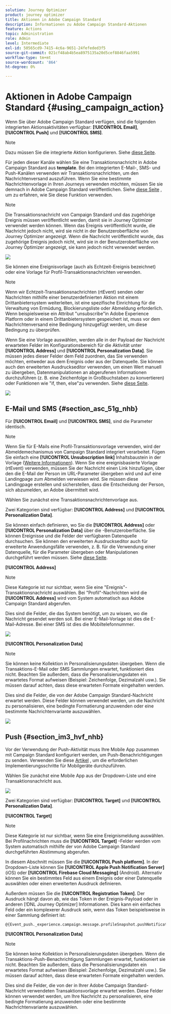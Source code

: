 ```yaml
---
solution: Journey Optimizer
product: journey optimizer
title: Aktionen in Adobe Campaign Standard
description: Informationen zu Adobe Campaign Standard-Aktionen
feature: Actions
topic: Administration
role: Admin
level: Intermediate
exl-id: 50565cd9-7415-4c6a-9651-24fefeded3f5
source-git-commit: 021cf48ab4b5ea8975135a20d5cef8846faa5991
workflow-type: tm+mt
source-wordcount: '864'
ht-degree: 0%

---
```


# Aktionen in Adobe Campaign Standard {#using_campaign_action}

Wenn Sie über Adobe Campaign Standard verfügen, sind die folgenden integrierten Aktionsaktivitäten verfügbar: **[!UICONTROL Email]**, **[!UICONTROL Push]** und **[!UICONTROL SMS]**.

>[!NOTE]
>
>Dazu müssen Sie die integrierte Aktion konfigurieren. Siehe [diese Seite](../action/acs-action.md).

Für jeden dieser Kanäle wählen Sie eine Transaktionsnachricht in Adobe Campaign Standard aus **template**. Bei den integrierten E-Mail-, SMS- und Push-Kanälen verwenden wir Transaktionsnachrichten, um den Nachrichtenversand auszuführen. Wenn Sie eine bestimmte Nachrichtenvorlage in Ihren Journeys verwenden möchten, müssen Sie sie demnach in Adobe Campaign Standard veröffentlichen. Siehe [diese Seite](https://experienceleague.adobe.com/docs/campaign-standard/using/communication-channels/transactional-messaging/getting-started-with-transactional-msg.html) , um zu erfahren, wie Sie diese Funktion verwenden.

>[!NOTE]
>
>Die Transaktionsnachricht von Campaign Standard und das zugehörige Ereignis müssen veröffentlicht werden, damit sie in Journey Optimizer verwendet werden können. Wenn das Ereignis veröffentlicht wurde, die Nachricht jedoch nicht, wird sie nicht in der Benutzeroberfläche von Journey Optimizer angezeigt. Wenn die Nachricht veröffentlicht wurde, das zugehörige Ereignis jedoch nicht, wird sie in der Benutzeroberfläche von Journey Optimizer angezeigt, sie kann jedoch nicht verwendet werden.

![](assets/journey59.png)

Sie können eine Ereignisvorlage (auch als Echtzeit-Ereignis bezeichnet) oder eine Vorlage für Profil-Transaktionsnachrichten verwenden.

>[!NOTE]
>
>Wenn wir Echtzeit-Transaktionsnachrichten (rtEvent) senden oder Nachrichten mithilfe einer benutzerdefinierten Aktion mit einem Drittanbietersystem weiterleiten, ist eine spezifische Einrichtung für die Verwaltung von Ermüdung, Blockierungsliste oder Abmeldung erforderlich. Wenn beispielsweise ein Attribut &quot;unsubscribe&quot;in Adobe Experience Platform oder in einem Drittanbietersystem gespeichert ist, muss vor dem Nachrichtenversand eine Bedingung hinzugefügt werden, um diese Bedingung zu überprüfen.

Wenn Sie eine Vorlage auswählen, werden alle in der Payload der Nachricht erwarteten Felder im Konfigurationsbereich für die Aktivität unter **[!UICONTROL Address]** und **[!UICONTROL Personalization Data]**. Sie müssen jedes dieser Felder dem Feld zuordnen, das Sie verwenden möchten, entweder aus dem Ereignis oder aus der Datenquelle. Sie können auch den erweiterten Ausdruckseditor verwenden, um einen Wert manuell zu übergeben, Datenmanipulationen an abgerufenen Informationen durchzuführen (z. B. eine Zeichenfolge in Großbuchstaben zu konvertieren) oder Funktionen wie &quot;if, then, else&quot;zu verwenden. Siehe [diese Seite](expression/expressionadvanced.md).

![](assets/journey60.png)

## E-Mail und SMS {#section_asc_51g_nhb}

Für **[!UICONTROL Email]** und **[!UICONTROL SMS]**, sind die Parameter identisch.

>[!NOTE]
>
>Wenn Sie für E-Mails eine Profil-Transaktionsvorlage verwenden, wird der Abmeldemechanismus von Campaign Standard integriert verarbeitet. Fügen Sie einfach eine **[!UICONTROL Unsubscription link]** Inhaltsbaustein in der Vorlage ([Weitere Informationen](https://experienceleague.adobe.com/docs/campaign-standard/using/communication-channels/transactional-messaging/getting-started-with-transactional-msg.html)). Wenn Sie eine ereignisbasierte Vorlage (rtEvent) verwenden, müssen Sie der Nachricht einen Link hinzufügen, über den die E-Mail der Person im URL-Parameter übergeben wird und auf eine Landingpage zum Abmelden verwiesen wird. Sie müssen diese Landingpage erstellen und sicherstellen, dass die Entscheidung der Person, sich abzumelden, an Adobe übermittelt wird.

Wählen Sie zunächst eine Transaktionsnachrichtenvorlage aus.

Zwei Kategorien sind verfügbar: **[!UICONTROL Address]** und **[!UICONTROL Personalization Data]**.

Sie können einfach definieren, wo Sie die **[!UICONTROL Address]** oder **[!UICONTROL Personalization Data]** über die -Benutzeroberfläche. Sie können Ereignisse und die Felder der verfügbaren Datenquelle durchsuchen. Sie können den erweiterten Ausdruckseditor auch für erweiterte Anwendungsfälle verwenden, z. B. für die Verwendung einer Datenquelle, für die Parameter übergeben oder Manipulationen durchgeführt werden müssen. Siehe [diese Seite](expression/expressionadvanced.md).

**[!UICONTROL Address]**

>[!NOTE]
>
>Diese Kategorie ist nur sichtbar, wenn Sie eine &quot;Ereignis&quot;-Transaktionsnachricht auswählen. Bei &quot;Profil&quot;-Nachrichten wird die **[!UICONTROL Address]** wird vom System automatisch aus Adobe Campaign Standard abgerufen.

Dies sind die Felder, die das System benötigt, um zu wissen, wo die Nachricht gesendet werden soll. Bei einer E-Mail-Vorlage ist dies die E-Mail-Adresse. Bei einer SMS ist dies die Mobiltelefonnummer.

![](assets/journey61.png)

**[!UICONTROL Personalization Data]**

>[!NOTE]
>
>Sie können keine Kollektion in Personalisierungsdaten übergeben. Wenn die Transaktions-E-Mail oder SMS Sammlungen erwartet, funktioniert dies nicht. Beachten Sie außerdem, dass die Personalisierungsdaten ein erwartetes Format aufweisen (Beispiel: Zeichenfolge, Dezimalzahl usw.). Sie müssen darauf achten, dass diese erwarteten Formate eingehalten werden.

Dies sind die Felder, die von der Adobe Campaign Standard-Nachricht erwartet werden. Diese Felder können verwendet werden, um die Nachricht zu personalisieren, eine bedingte Formatierung anzuwenden oder eine bestimmte Nachrichtenvariante auszuwählen.

![](assets/journey62.png)

## Push {#section_im3_hvf_nhb}

Vor der Verwendung der Push-Aktivität muss Ihre Mobile App zusammen mit Campaign Standard konfiguriert werden, um Push-Benachrichtigungen zu senden. Verwenden Sie diese [Artikel](https://helpx.adobe.com/campaign/kb/integrate-mobile-sdk.html) , um die erforderlichen Implementierungsschritte für Mobilgeräte durchzuführen.

Wählen Sie zunächst eine Mobile App aus der Dropdown-Liste und eine Transaktionsnachricht aus.

![](assets/journey62bis.png)

Zwei Kategorien sind verfügbar: **[!UICONTROL Target]** und **[!UICONTROL Personalization Data]**.

**[!UICONTROL Target]**

>[!NOTE]
>
>Diese Kategorie ist nur sichtbar, wenn Sie eine Ereignismeldung auswählen. Bei Profilnachrichten muss die **[!UICONTROL Target]** -Felder werden vom System automatisch mithilfe der von Adobe Campaign Standard durchgeführten Abstimmung abgerufen.

In diesem Abschnitt müssen Sie die **[!UICONTROL Push platform]**. In der Dropdown-Liste können Sie **[!UICONTROL Apple Push Notification Server]** (iOS) oder **[!UICONTROL Firebase Cloud Messaging]** (Android). Alternativ können Sie ein bestimmtes Feld aus einem Ereignis oder einer Datenquelle auswählen oder einen erweiterten Ausdruck definieren.

Außerdem müssen Sie die **[!UICONTROL Registration Token]**. Der Ausdruck hängt davon ab, wie das Token in der Ereignis-Payload oder in anderen [!DNL Journey Optimizer] Informationen. Dies kann ein einfaches Feld oder ein komplexerer Ausdruck sein, wenn das Token beispielsweise in einer Sammlung definiert ist:

```
@{Event_push._experience.campaign.message.profileSnapshot.pushNotificationTokens.first().token}
```

**[!UICONTROL Personalization Data]**

>[!NOTE]
>
>Sie können keine Kollektion in Personalisierungsdaten übergeben. Wenn die Transaktions-Push-Benachrichtigung Sammlungen erwartet, funktioniert sie nicht. Beachten Sie außerdem, dass die Personalisierungsdaten ein erwartetes Format aufweisen (Beispiel: Zeichenfolge, Dezimalzahl usw.). Sie müssen darauf achten, dass diese erwarteten Formate eingehalten werden.

Dies sind die Felder, die von der in Ihrer Adobe Campaign Standard-Nachricht verwendeten Transaktionsvorlage erwartet werden. Diese Felder können verwendet werden, um Ihre Nachricht zu personalisieren, eine bedingte Formatierung anzuwenden oder eine bestimmte Nachrichtenvariante auszuwählen.
